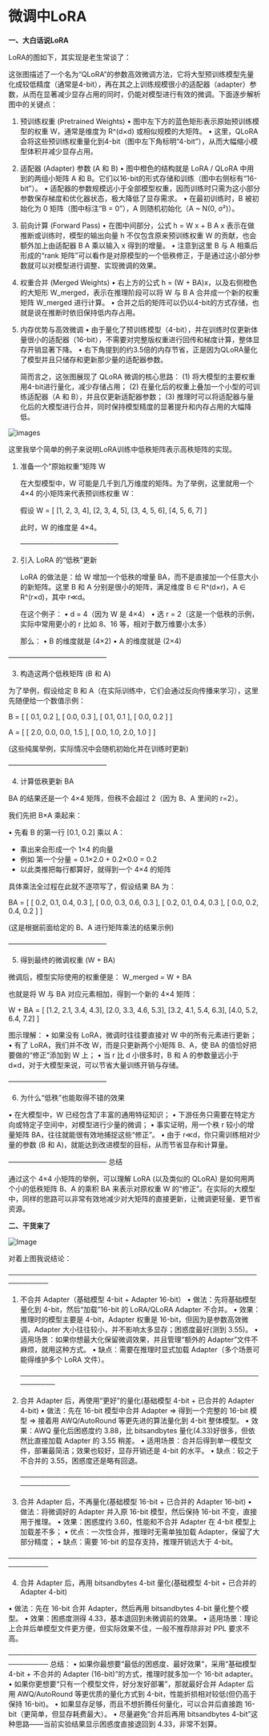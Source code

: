 # 微调中LoRA

**一、大白话说LoRA**

LoRA的图如下，其实现是老生常谈了：

这张图描述了一个名为“QLoRA”的参数高效微调方法，它将大型预训练模型先量化成较低精度（通常是4-bit），再在其之上训练规模很小的适配器（adapter）参数，从而在显著减少显存占用的同时，仍能对模型进行有效的微调。下面逐步解析图中的关键点：

1. 预训练权重 (Pretrained Weights)
   • 图中左下方的蓝色矩形表示原始预训练模型的权重 W，通常是维度为 R^(d×d) 或相似规模的大矩阵。
   • 这里，QLoRA 会将这些预训练权重量化到4-bit（图中左下角标明“4-bit”），从而大幅缩小模型体积并减少显存占用。

2. 适配器 (Adapter) 参数 (A 和 B)
   • 图中橙色的结构就是 LoRA / QLoRA 中用到的两组小矩阵 A 和 B。它们以16-bit的形式存储和训练（图中右侧标有“16-bit”）。
   • 适配器的参数规模远小于全部模型权重，因而训练时只需为这小部分参数保存梯度和优化器状态，极大降低了显存需求。
   • 在最初训练时，B 被初始化为 0 矩阵（图中标注“B = 0”），A 则随机初始化（A ~ N(0, σ²)）。

3. 前向计算 (Forward Pass)
   • 在图中间部分，公式 h = W x + B A x 表示在做推断或训练时，模型的输出向量 h 不仅包含原来预训练权重 W 的贡献，也会额外加上由适配器 B A 乘以输入 x 得到的增量。
   • 注意到这里 B 与 A 相乘后形成的“rank 矩阵”可以看作是对原模型的一个低秩修正，于是通过这小部分参数就可以对模型进行调整、实现微调的效果。

4. 权重合并 (Merged Weights)
   • 右上方的公式 h = (W + BA)x，以及右侧橙色的大矩形 W_merged，表示在推理阶段可以将 W 与 B A 合并成一个新的权重矩阵 W_merged 进行计算。
   • 合并之后的矩阵可以仍以4-bit的方式存储，也就是说在推断时依旧保持低内存占用。

5. 内存优势与高效微调
   • 由于量化了预训练模型（4-bit），并在训练时仅更新体量很小的适配器（16-bit），不需要对完整版权重进行回传和梯度计算，整体显存开销显著下降。
   • 右下角提到的约3.5倍的内存节省，正是因为QLoRA量化了模型并且只储存和更新那少量的适配器参数。

   简而言之，这张图展现了 QLoRA 微调的核心思路：
   (1) 将大模型的主要权重用4-bit进行量化，减少存储占用；
   (2) 在量化后的权重上叠加一个小型的可训练适配器（A 和 B），并且仅更新适配器参数；
   (3) 推理时可以将适配器与量化后的大模型进行合并，同时保持模型精度的显著提升和内存占用的大幅降低。

![images](https://github.com/xinyuwei-david/david-share/blob/master/Deep-Learning/QLoRA-Performance/images/1.png)

这里我举个简单的例子来说明LoRA训练中低秩矩阵表示高秩矩阵的实现。

1. 准备一个“原始权重”矩阵 W

   在大型模型中，W 可能是几千到几万维度的矩阵。为了举例，这里就用一个 4×4 的小矩阵来代表预训练权重 W：

   假设
   W =
   [ [1, 2, 3, 4],
   [2, 3, 4, 5],
   [3, 4, 5, 6],
   [4, 5, 6, 7] ]

   此时，W 的维度是 4×4。

   ——————————————

2. 引入 LoRA 的“低秩”更新

   LoRA 的做法是：给 W 增加一个低秩的增量 BA，而不是直接加一个任意大小的新矩阵。这里 B 和 A 分别是很小的矩阵，满足维度 B ∈ R^(d×r)，A ∈ R^(r×d)，其中 r≪d。

   在这个例子：
   • d = 4（因为 W 是 4×4）
   • 选 r = 2（这是一个低秩的示例，实际中常用更小的 r 比如 8、16 等，相对于数万维要小太多）

   那么：
   • B 的维度就是 (4×2)
   • A 的维度就是 (2×4)

——————————————

3. 构造这两个低秩矩阵 (B 和 A)


为了举例，假设给定 B 和 A（在实际训练中，它们会通过反向传播来学习），这里先随便给一个数值示例：

B =
[ [ 0.1, 0.2 ],
[ 0.0, 0.3 ],
[ 0.1, 0.1 ],
[ 0.0, 0.2 ] ]

A =
[ [ 2.0, 0.0, 0.0, 1.5 ],
[ 0.0, 1.0, 2.0, 1.0 ] ]

(这些纯属举例，实际情况中会随机初始化并在训练时更新)

——————————————

4. 计算低秩更新 BA


BA 的结果还是一个 4×4 矩阵，但秩不会超过 2（因为 B、A 里间的 r=2）。

我们先把 B×A 乘起来：

• 先看 B 的第一行 [0.1, 0.2] 乘以 A：

- 乘出来会形成一个 1×4 的向量
- 例如 第一个分量 = 0.1×2.0 + 0.2×0.0 = 0.2
- 以此类推把每行都算好，就得到一个 4×4 的矩阵

具体乘法全过程在此就不逐项写了，假设结果 BA 为：

BA =
[ [ 0.2, 0.1, 0.4, 0.3 ],
[ 0.0, 0.3, 0.6, 0.3 ],
[ 0.2, 0.1, 0.4, 0.3 ],
[ 0.0, 0.2, 0.4, 0.2 ] ]

(这是根据前面给定的 B、A 进行矩阵乘法的结果示例)

——————————————

5. 得到最终的微调权重 (W + BA)


微调后，模型实际使用的权重便是：
W_merged = W + BA

也就是将 W 与 BA 对应元素相加，得到一个新的 4×4 矩阵：

W + BA =
[ [1.2, 2.1, 3.4, 4.3],
[2.0, 3.3, 4.6, 5.3],
[3.2, 4.1, 5.4, 6.3],
[4.0, 5.2, 6.4, 7.2] ]

图示理解：
• 如果没有 LoRA，微调时往往要直接对 W 中的所有元素进行更新；
• 有了 LoRA，我们并不改 W，而是只更新两个小矩阵 B、A，使 BA 的值恰好把要做的“修正”添加到 W 上；
• 当 r 比 d 小很多时，B 和 A 的参数量远小于 d×d，对于大模型来说，可以节省大量训练开销与存储。

——————————————

6. 为什么“低秩”也能取得不错的效果


• 在大模型中，W 已经包含了丰富的通用特征知识；
• 下游任务只需要在特定方向或特定子空间中，对模型进行少量的微调；
• 事实证明，用一个秩 r 较小的增量矩阵 BA，往往就能很有效地捕捉这些“修正”。
• 由于 r≪d，你只需训练相对少量的参数 (B 和 A)，就能达到改进模型的目标，从而节省显存和计算量。

——————————————
总结

通过这个 4×4 小矩阵的举例，可以理解 LoRA (以及类似的 QLoRA) 是如何用两个小的低秩矩阵 B、A 的乘积 BA 来表示对原权重 W 的“修正”。在实际的大模型中，同样的思路可以非常有效地减少对大矩阵的直接更新，让微调更轻量、更节省资源。



**二、干货来了**

![Image](https://github.com/xinyuwei-david/david-share/blob/master/Deep-Learning/QLoRA-Performance/images/2.png)

对着上图我说结论：

──────────────────────────────────────────────────────────

1. 不合并 Adapter（基础模型 4-bit + Adapter 16-bit）
   • 做法：先将基础模型量化到 4-bit，然后“加载”16-bit 的 LoRA/QLoRA Adapter 不合并。
   • 效果：推理时的模型主要是 4-bit，Adapter 权重是 16-bit，但因为是参数高效微调，Adapter 大小往往较小，并不影响太多显存；困惑度最好(测到 3.55)。
   • 适用场景：如果你想最大化保留微调效果，并且管理“额外的 Adapter”文件不麻烦，就用这种方式。
   • 缺点：需要在推理时显式加载 Adapter（多个场景可能得维护多个 LoRA 文件）。

   ───────────────────────────────────────────────────────

2. 合并 Adapter 后，再使用“更好”的量化(基础模型 4-bit + 已合并的 Adapter 4-bit)
   • 做法：先在 16-bit 模型中合并 Adapter ⇒ 得到一个完整的 16-bit 模型 ⇒ 接着用 AWQ/AutoRound 等更先进的算法量化到 4-bit 整体模型。
   • 效果：AWQ 量化后困惑度约 3.88，比 bitsandbytes 量化(4.33)好很多，但依然比直接加载 Adapter 的 3.55 稍差。
   • 适用场景：合并后得到单一模型文件，部署最简洁；效果也较好，显存开销还是 4-bit 的水平。
   • 缺点：较之于不合并的 3.55，困惑度还是略有回退。

   ──────────────────────────────────────────────────────────

3. 合并 Adapter 后，不再量化(基础模型 16-bit + 已合并的 Adapter 16-bit)
   • 做法：将微调好的 Adapter 并入原 16-bit 模型，然后保持 16-bit 不变，直接用于推理。
   • 效果：困惑度约 3.60，性能和不合并 Adapter 在 4-bit 模型上加载差不多；
   • 优点：一次性合并，推理时无需单独加载 Adapter，保留了大部分精度；
   • 缺点：需要 16-bit 的显存支持，推理开销远大于 4-bit。

──────────────────────────────────────────────────────────

4) 合并 Adapter 后，再用 bitsandbytes 4-bit 量化(基础模型 4-bit + 已合并的 Adapter 4-bit)

• 做法：先在 16-bit 合并 Adapter，然后再用 bitsandbytes 4-bit 量化整个模型。
• 效果：困惑度测得 4.33，基本退回到未微调前的效果。
• 适用场景：理论上合并后单模型文件更方便，但实际效果不佳，一般不推荐除非对 PPL 要求不高。

──────────────────────────────────────────────────────────
总结：
• 如果你最想要“最低的困惑度、最好效果”，采用“基础模型 4-bit + 不合并的 Adapter (16-bit)”的方式，推理时就多加一个 16-bit adapter。
• 如果你更想要“只有一个模型文件，好分发好部署”，那就最好合并 Adapter 后用 AWQ/AutoRound 等更优质的量化方式到 4-bit，性能折损相对较低(但仍高于保持 16-bit)。
• 如果显存足够，而且不想折腾任何量化，可以合并后直接跑 16-bit（更简单，但显存耗费最大）。
• 尽量避免“合并后再用 bitsandbytes 4-bit”这种思路——当前实验结果显示困惑度直接退回到 4.33，非常不划算。